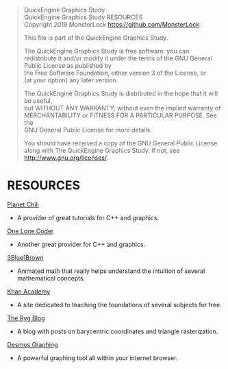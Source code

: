 >	QuickEngine Graphics Study                                                             
>	QuickEngine Graphics Study RESOURCES													   
>	Copyright 2019 MonsterLock <https://github.com/MonsterLock>						   
>	                                                                                       
>	This file is part of the QuickEngine Graphics Study.								   
>	                                                                                       
>	The QuickEngine Graphics Study is free software: you can redistribute it and/or modify 
>	it under the terms of the GNU General Public License as published by				   
>	the Free Software Foundation, either version 3 of the License, or					   
>	(at your option) any later version.													   
>	                                                                                       
>	The QuickEngine Graphics Study is distributed in the hope that it will be useful,	   
>	but WITHOUT ANY WARRANTY; without even the implied warranty of						   
>	MERCHANTABILITY or FITNESS FOR A PARTICULAR PURPOSE.  See the						   
>	GNU General Public License for more details.										   
>	                                                                                       
>	You should have received a copy of the GNU General Public License					   
>	along with The QuickEngine Graphics Study.  If not, see <http://www.gnu.org/licenses/>. 

# RESOURCES

[Planet Chili](https://patdash.planetchili.net/)
- A provider of great tutorials for C++ and graphics.

[One Lone Coder](https://onelonecoder.com/)
- Another great provider for C++ and graphics.

[3Blue1Brown](https://www.3blue1brown.com/)
- Animated math that really helps understand the intuition of several mathematical concepts.

[Khan Academy](https://www.khanacademy.org/)
- A site dedicated to teaching the foundations of several subjects for free.

[The Ryg Blog](https://fgiesen.wordpress.com/2013/02/17/optimizing-sw-occlusion-culling-index/)
- A blog with posts on barycentric coordinates and triangle rasterization.

[Desmos Graphing](https://www.desmos.com/calculator)
- A powerful graphing tool all within your internet browser.